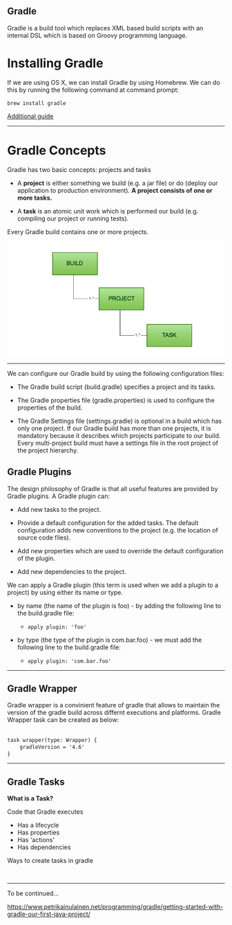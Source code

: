 Gradle
---

Gradle is a build tool which replaces XML based build scripts with an internal DSL which is based on Groovy programming language.


# Installing Gradle

If we are using OS X, we can install Gradle by using Homebrew. We can do this by running the following command at command prompt:

```
brew install gradle
```

[Additional guide](https://docs.gradle.org/current/userguide/installation.html)


---

# Gradle Concepts

Gradle has two basic concepts: projects and tasks

- A **project** is either something we build (e.g. a jar file) or do (deploy our application to production environment). **A project consists of one or more tasks.**

- A **task** is an atomic unit work which is performed our build (e.g. compiling our project or running tests).

Every Gradle build contains one or more projects.

![gradle_relationship](./images/gradle_relationship.png)

---

We can configure our Gradle build by using the following configuration files:

- The Gradle build script (build.gradle) specifies a project and its tasks.

- The Gradle properties file (gradle.properties) is used to configure the properties of the build.

- The Gradle Settings file (settings.gradle) is optional in a build which has only one project. If our Gradle build has more than one projects, it is mandatory because it describes which projects participate to our build. Every multi-project build must have a settings file in the root project of the project hierarchy.

## Gradle Plugins

The design philosophy of Gradle is that all useful features are provided by Gradle plugins. A Gradle plugin can:

- Add new tasks to the project.

- Provide a default configuration for the added tasks. The default configuration adds new conventions to the project (e.g. the location of source code files).

- Add new properties which are used to override the default configuration of the plugin.

- Add new dependencies to the project.

We can apply a Gradle plugin (this term is used when we add a plugin to a project) by using either its name or type.

-  by name (the name of the plugin is foo) - by adding the following line to the build.gradle file:

	- `apply plugin: 'foo'`


-  by type (the type of the plugin is com.bar.foo) - we must add the following line to the build.gradle file:

	- `apply plugin: 'com.bar.foo'`


---

## Gradle Wrapper

Gradle wrapper is a convinient feature of gradle that allows to maintain the version of the gradle build across differnt executions and platforms. Gradle Wrapper task can be created as below: 

```

task wrapper(type: Wrapper) {
	gradleVersion = '4.6'
}

```
 
--- 

## Gradle Tasks

**What is a Task?**

Code that Gradle executes

- Has a lifecycle
- Has properties
- Has 'actions'
- Has dependencies

Ways to create tasks in gradle

```


```













































































































---

To be continued...

https://www.petrikainulainen.net/programming/gradle/getting-started-with-gradle-our-first-java-project/


























